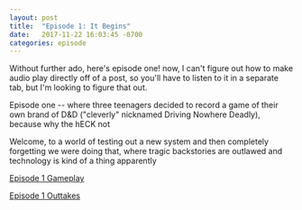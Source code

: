 ```yaml
---
layout: post
title:  "Episode 1: It Begins"
date:   2017-11-22 16:03:45 -0700
categories: episode
---
```

Without further ado, here's episode one! now, I can't figure out how to make audio play directly off of a post, so you'll have to listen to it in a separate tab, but I'm looking to figure that out.

Episode one -- where three teenagers decided to record a game of their own brand of D&D ("cleverly" nicknamed Driving Nowhere Deadly), because why the hECK not

Welcome, to a world of testing out a new system and then completely forgetting we were doing that, where tragic backstories are outlawed and technology is kind of a thing apparently

[Episode 1 Gameplay](/audios/episode-1-gameplay.mp3)

[Episode 1 Outtakes](/audios/episode-1-outtakes.mp3)
